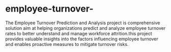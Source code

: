 # employee-turnover-
The Employee Turnover Prediction and Analysis project is comprehensive solution aim at helping organizations predict and analyze employee turnover rates to better understand and manage workforce attrition.this project provides valuable insights into the factors influencing employee turnover and enables proactive measures to mitigate turnover risks.
